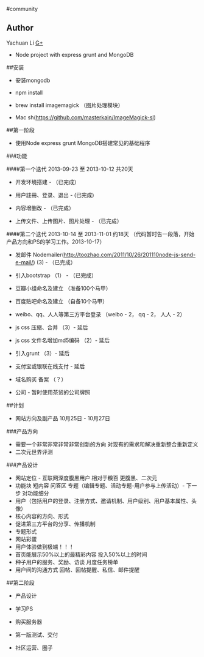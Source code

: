 #community

## Author

Yachuan Li
[G+](https://plus.google.com/112077127945816369783)

* Node project with express grunt and MongoDB

##安装

* 安装mongodb

* npm install

* brew install imagemagick （图片处理模块）

* Mac sh(https://github.com/masterkain/ImageMagick-sl)

##第一阶段

* 使用Node express grunt MongoDB搭建常见的基础程序

###功能 

####第一个迭代 2013-09-23 至 2013-10-12 共20天

* 开发环境搭建 - （已完成）

* 用户註冊、登录、退出 - (已完成)

* 内容增删改 - （已完成）

* 上传文件、上传图片、图片处理 - （已完成）

####第二个迭代 2013-10-14 至 2013-11-01 约18天 （代码暂时告一段落，开始产品方向和PS的学习工作。2013-10-17）

* 发邮件 Nodemailer(http://toozhao.com/2011/10/26/201110node-js-send-e-mail/) (3) - （已完成）

* 引入bootstrap （1） - （已完成）

* 豆瓣小组命名及建立 （准备100个马甲）

* 百度贴吧命名及建立 （自备10个马甲）

* weibo、qq、人人等第三方平台登录 （weibo - 2， qq - 2， 人人 - 2）

* js css 压缩、合并 （3）- 延后

* js css 文件名增加md5编码 （2）- 延后

* 引入grunt （3）- 延后

* 支付宝或银联在线支付 - 延后
 
* 域名购买 备案 （？）

* 公司 - 暂时使用茶贸的公司牌照


##计划

* 网站方向及副产品 10月25日 - 10月27日


###产品方向

* 需要一个非常非常非常非常创新的方向 对现有的需求和解决重新整合重新定义
* 二次元世界评测

###产品设计

* 网站定位 - 互联网深度腹黑用户 相对于糗百 更腹黑、二次元
* 功能块 短内容 问答区 专题（编辑专题、活动专题-用户参与上传活动）- 下一步 对功能细分
* 用户（包括用户的登录、注册方式、邀请机制、用户级别、用户基本属性、头像）
* 核心内容的方向、形式
* 促进第三方平台的分享、传播机制
* 专题形式
* 网站彩蛋
* 用户体验做到极端！！！
* 首页能展示50%以上的最精彩内容 投入50%以上的时间
* 种子用户的服务、奖励、访谈 月度任务榜单
* 用户间的沟通方式 回帖、回帖提醒、私信、邮件提醒

##第二阶段

* 产品设计

* 学习PS

* 购买服务器

* 第一版测试、交付

* 社区运营、圈子
